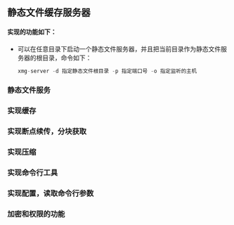 ## 静态文件缓存服务器
#### 实现的功能如下：
- 可以在任意目录下启动一个静态文件服务器，并且把当前目录作为静态文件服务器的根目录，命令如下：
    ```javascript
    xmg-server -d 指定静态文件根目录 -p 指定端口号 -o 指定监听的主机
   ```
### 静态文件服务
### 实现缓存
### 实现断点续传，分块获取
### 实现压缩
### 实现命令行工具
### 实现配置，读取命令行参数 
### 加密和权限的功能